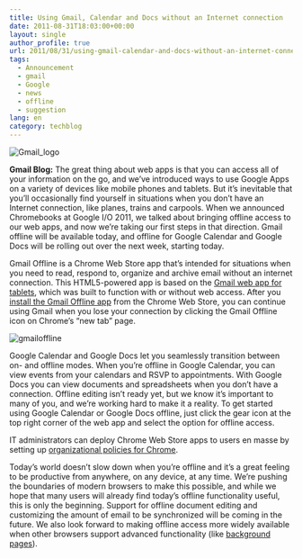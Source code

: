 ```yaml
---
title: Using Gmail, Calendar and Docs without an Internet connection
date: 2011-08-31T18:03:00+00:00
layout: single
author_profile: true
url: 2011/08/31/using-gmail-calendar-and-docs-without-an-internet-connection/
tags:
  - Announcement
  - gmail
  - Google
  - news
  - offline
  - suggestion
lang: en
category: techblog
---
```

![Gmail_logo](http://4.bp.blogspot.com/-iYQOzf2cIIA/Tl5wEg7akdI/AAAAAAAAEAI/42xHHHpDx04/s1600/Gmail_logo.png)

**Gmail Blog:** The great thing about web apps is that you can access all of your information on the go, and we’ve introduced ways to use Google Apps on a variety of devices like mobile phones and tablets. But it’s inevitable that you’ll occasionally find yourself in situations when you don’t have an Internet connection, like planes, trains and carpools. When we announced Chromebooks at Google I/O 2011, we talked about bringing offline access to our web apps, and now we’re taking our first steps in that direction. Gmail offline will be available today, and offline for Google Calendar and Google Docs will be rolling out over the next week, starting today.

Gmail Offline is a Chrome Web Store app that’s intended for situations when you need to read, respond to, organize and archive email without an internet connection. This HTML5-powered app is based on the [Gmail web app for tablets](http://gmailblog.blogspot.com/2010/04/gmail-on-ipad.html), which was built to function with or without web access. After you [install the Gmail Offline app](https://chrome.google.com/webstore/detail/ejidjjhkpiempkbhmpbfngldlkglhimk) from the Chrome Web Store, you can continue using Gmail when you lose your connection by clicking the Gmail Offline icon on Chrome’s “new tab” page.

![gmailoffline](http://3.bp.blogspot.com/-nlqv3MxEjow/Tl5vk4w9kFI/AAAAAAAAEAE/VO3bIPJxOuQ/s400/gmailoffline.png)

Google Calendar and Google Docs let you seamlessly transition between on- and offline modes. When you’re offline in Google Calendar, you can view events from your calendars and RSVP to appointments. With Google Docs you can view documents and spreadsheets when you don’t have a connection. Offline editing isn’t ready yet, but we know it’s important to many of you, and we’re working hard to make it a reality. To get started using Google Calendar or Google Docs offline, just click the gear icon at the top right corner of the web app and select the option for offline access.

IT administrators can deploy Chrome Web Store apps to users en masse by setting up [organizational policies for Chrome](http://www.chromium.org/administrators/policy-list-3#ExtensionInstallForcelist).

Today’s world doesn’t slow down when you’re offline and it’s a great feeling to be productive from anywhere, on any device, at any time. We’re pushing the boundaries of modern browsers to make this possible, and while we hope that many users will already find today’s offline functionality useful, this is only the beginning. Support for offline document editing and customizing the amount of email to be synchronized will be coming in the future. We also look forward to making offline access more widely available when other browsers support advanced functionality (like [background pages](http://blog.chromium.org/2011/02/amping-up-chromes-background-feature.html)).

